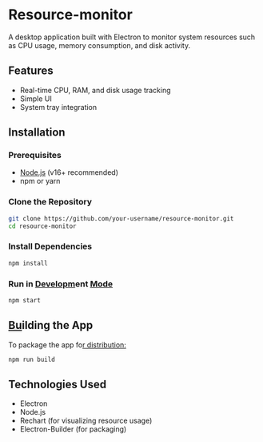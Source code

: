 # Resource-monitor

A desktop application built with Electron to monitor system resources such as CPU usage, memory consumption, and disk activity.

## Features

- Real-time CPU, RAM, and disk usage tracking
- Simple UI
- System tray integration

## Installation

### Prerequisites

- [Node.js](https://nodejs.org/) (v16+ recommended)
- npm or yarn

### Clone the Repository

```sh
git clone https://github.com/your-username/resource-monitor.git
cd resource-monitor
```

### Install Dependencies

```sh
npm install
```

### Run in [Developm](https://www.electronjs.org/)ent [Mode](https://nodejs.org/)

```sh
npm start
```

## [Bu](https://www.chartjs.org/)ilding the App

To package the app fo[r distribution:](https://www.electron.build/)

```sh
npm run build
```

## Technologies Used

- Electron
- Node.js
- Rechart (for visualizing resource usage)
- Electron-Builder (for packaging)

